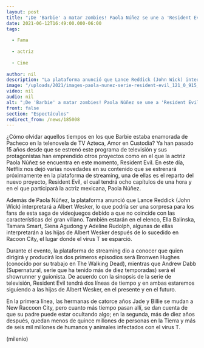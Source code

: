 ```yaml
---
layout: post
title: "¡De 'Barbie' a matar zombies! Paola Núñez se une a 'Resident Evil', la nueva serie de Netflix"
date: 2021-06-12T16:49:00.000-06:00
tags:
  
  - Fama
  
  - actriz
  
  - Cine
  
author: nil
description: "La plataforma anunció que Lance Reddick (John Wick) interpretará a Albert Wesker en esta nueva versión."
image: "/uploads/2021/images-paola-nunez-serie-resident-evil_121_0_915_570.jpg"
video: nil
audio: nil
alt: "¡De 'Barbie' a matar zombies! Paola Núñez se une a 'Resident Evil', la nueva serie de Netflix"
front: false
section: "Espectáculos"
redirect_from: /news/185008
---
```


¿Cómo olvidar aquellos tiempos en los que Barbie estaba enamorada de Pacheco en la telenovela de TV Azteca, Amor en Custodia? Ya han pasado 15 años desde que se estrenó este programa de televisión y sus protagonistas han emprendido otros proyectos como en el que la actriz Paola Núñez se encuentra en este momento, Resident Evil. En este día, Netflix nos dejó varias novedades en su contenido que se estrenará próximamente en la plataforma de streaming, una de ellas es el reparto del nuevo proyecto, Resident Evil, el cual tendrá ocho capítulos de una hora y en el que participará la actriz mexicana, Paola Núñez.

Además de Paola Núñez, la plataforma anunció que Lance Reddick (John Wick) interpretará a Albert Wesker, lo que podría ser una sorpresa para los fans de esta saga de videojuegos debido a que no coincide con las características del gran villano. 
También estarán en el elenco, Ella Balinska, Tamara Smart, Siena Agudong y Adeline Rudolph, algunas de ellas interpretarán a las hijas de Albert Wesker después de lo sucedido en Racoon City, el lugar donde el virus T se esparció. 

Durante el evento, la plataforma de streaming dio a conocer que quien dirigirá y producirá los dos primeros episodios será Bronwen Hughes (conocido por su trabajo en The Walking Dead), mientras que Andrew Dabb (Supernatural, serie que ha tenido más de diez temporadas) será el showrunner y guionista. 
De acuerdo con la sinopsis de la serie de televisión, Resident Evil tendrá dos líneas de tiempo y en ambas estaremos siguiendo a las hijas de Albert Wesker, en el presente y en el futuro. 

En la primera línea, las hermanas de catorce años Jade y Billie se mudan a New Raccoon City, pero cuanto más tiempo pasan allí, se dan cuenta de que su padre puede estar ocultando algo; en la segunda, más de diez años después, quedan menos de quince millones de personas en la Tierra y más de seis mil millones de humanos y animales infectados con el virus T. 

(milenio)


